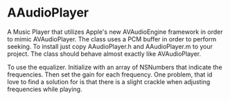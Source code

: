 AAudioPlayer
============

A Music Player that utilizes Apple's new AVAudioEngine framework in order to mimic AVAudioPlayer. The class uses a PCM buffer in order to perform seeking. To install just copy AAudioPlayer.h and AAudioPlayer.m to your project. The class should behave almost exactly like AVAudioPlayer.

To use the equalizer. Initialize with an array of NSNumbers that indicate the frequencies. Then set the gain for each frequency. One problem, that id love to find a solution for is that there is a slight crackle when adjusting frequencies while playing. 
